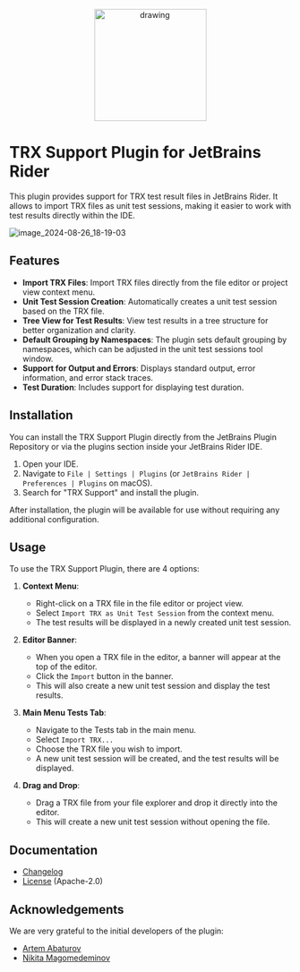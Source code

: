 <p align="center">
<img src="https://github.com/artem3605/TrxPlugin/blob/main/src/rider/main/resources/META-INF/pluginIcon.svg" alt="drawing" width="200"/>
</p>

# TRX Support Plugin for JetBrains Rider

This plugin provides support for TRX test result files in JetBrains Rider. It allows to import TRX files as unit test sessions, making it easier to work with test results directly within the IDE.

![image_2024-08-26_18-19-03](https://github.com/user-attachments/assets/bb7d4ec6-31e3-48ac-9024-fd2a29ad3c61)

## Features

- **Import TRX Files**: Import TRX files directly from the file editor or project view context menu.
- **Unit Test Session Creation**: Automatically creates a unit test session based on the TRX file.
- **Tree View for Test Results**: View test results in a tree structure for better organization and clarity.
- **Default Grouping by Namespaces**: The plugin sets default grouping by namespaces, which can be adjusted in the unit test sessions tool window.
- **Support for Output and Errors**: Displays standard output, error information, and error stack traces.
- **Test Duration**: Includes support for displaying test duration.

## Installation

You can install the TRX Support Plugin directly from the JetBrains Plugin Repository or via the plugins section inside your JetBrains Rider IDE.

1. Open your IDE.
2. Navigate to `File | Settings | Plugins` (or `JetBrains Rider | Preferences | Plugins` on macOS).
3. Search for "TRX Support" and install the plugin.

After installation, the plugin will be available for use without requiring any additional configuration.

## Usage

To use the TRX Support Plugin, there are 4 options:

1. **Context Menu**:
   - Right-click on a TRX file in the file editor or project view.
   - Select `Import TRX as Unit Test Session` from the context menu.
   - The test results will be displayed in a newly created unit test session.

2. **Editor Banner**:
   - When you open a TRX file in the editor, a banner will appear at the top of the editor.
   - Click the `Import` button in the banner.
   - This will also create a new unit test session and display the test results.

3. **Main Menu Tests Tab**:
   - Navigate to the Tests tab in the main menu.
   - Select `Import TRX...`
   - Choose the TRX file you wish to import.
   - A new unit test session will be created, and the test results will be displayed.

4. **Drag and Drop**:
   - Drag a TRX file from your file explorer and drop it directly into the editor.
   - This will create a new unit test session without opening the file.

Documentation
-------------
- [Changelog][docs.changelog]
- [License][docs.license] (Apache-2.0)

Acknowledgements
----------------
We are very grateful to the initial developers of the plugin:
- [Artem Abaturov](https://github.com/artem3605)
- [Nikita Magomedeminov](https://github.com/Kreativshikkk)

[docs.changelog]: CHANGELOG.md
[docs.license]: LICENSE.txt
